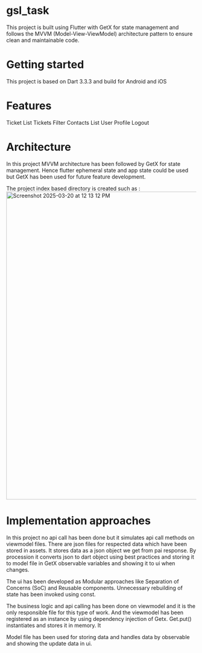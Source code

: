 # gsl_task


This project is built using Flutter with GetX for state management and follows the MVVM (Model-View-ViewModel) architecture pattern to ensure clean and maintainable code.

# Getting started

This project is based on Dart 3.3.3 and build for Android and iOS

# Features
Ticket List
Tickets Filter
Contacts List
User Profile
Logout

# Architecture

In this project MVVM architecture has been followed by GetX for state management. Hence flutter ephemeral state and app state could be used but GetX has been used for future feature development. 

The project index based directory is created such as :
<img width="814" alt="Screenshot 2025-03-20 at 12 13 12 PM" src="https://github.com/user-attachments/assets/af356760-3cc7-454a-ad64-c7bad34f38fb" />


# Implementation approaches
In this project no api call has been done but it simulates api call methods on viewmodel files. There are  json files for respected data which have been stored in assets. It stores data as a json object we get from pai response. By procession it converts json to dart object using best practices and storing it to model file in GetX observable variables and showing it to ui when changes. 

The ui has been developed as Modular approaches like Separation of Concerns (SoC) and Reusable components. Unnecessary rebuilding of state has been invoked using const. 

The business logic and api calling has been done on viewmodel and it is the only responsible file for this type of work. And the viewmodel has been registered as an instance by using dependency injection of Getx. Get.put() instantiates and stores it in memory. It 

Model file has been used for storing data and handles data by observable and showing the update data in ui.



